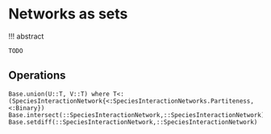 # Networks as sets

!!! abstract

    TODO

## Operations

```@docs
Base.union(U::T, V::T) where T<:(SpeciesInteractionNetwork{<:SpeciesInteractionNetworks.Partiteness, <:Binary})
Base.intersect(::SpeciesInteractionNetwork,::SpeciesInteractionNetwork)
Base.setdiff(::SpeciesInteractionNetwork,::SpeciesInteractionNetwork)
```